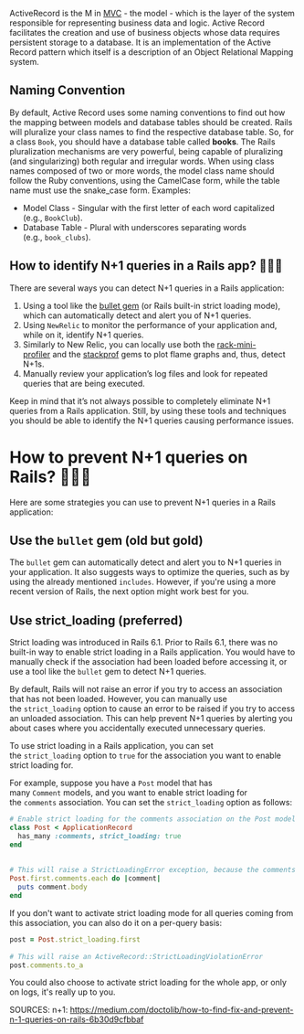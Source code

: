 ActiveRecord is the M in [MVC](https://en.wikipedia.org/wiki/Model%E2%80%93view%E2%80%93controller) - the model - which is the layer of the system responsible for representing business data and logic. Active Record facilitates the creation and use of business objects whose data requires persistent storage to a database. It is an implementation of the Active Record pattern which itself is a description of an Object Relational Mapping system.

## Naming Convention

By default, Active Record uses some naming conventions to find out how the mapping between models and database tables should be created. Rails will pluralize your class names to find the respective database table. So, for a class `Book`, you should have a database table called **books**. The Rails pluralization mechanisms are very powerful, being capable of pluralizing (and singularizing) both regular and irregular words. When using class names composed of two or more words, the model class name should follow the Ruby conventions, using the CamelCase form, while the table name must use the snake_case form. Examples:

- Model Class - Singular with the first letter of each word capitalized (e.g., `BookClub`).
- Database Table - Plural with underscores separating words (e.g., `book_clubs`).


## How to identify N+1 queries in a Rails app? 🕵🏻‍♂️

There are several ways you can detect N+1 queries in a Rails application:

1. Using a tool like the [bullet gem](https://github.com/flyerhzm/bullet) (or Rails built-in strict loading mode), which can automatically detect and alert you of N+1 queries.
2. Using `NewRelic` to monitor the performance of your application and, while on it, identify N+1 queries.
3. Similarly to New Relic, you can locally use both the [rack-mini-profiler](https://github.com/MiniProfiler/rack-mini-profiler) and the [stackprof](https://github.com/tmm1/stackprof) gems to plot flame graphs and, thus, detect N+1s.
4. Manually review your application’s log files and look for repeated queries that are being executed.

Keep in mind that it’s not always possible to completely eliminate N+1 queries from a Rails application. Still, by using these tools and techniques you should be able to identify the N+1 queries causing performance issues.

# How to prevent N+1 queries on Rails? ‍👨🏻‍⚕️

Here are some strategies you can use to prevent N+1 queries in a Rails application:

## Use the `bullet` gem (old but gold)

The `bullet` gem can automatically detect and alert you to N+1 queries in your application. It also suggests ways to optimize the queries, such as by using the already mentioned `includes`. However, if you're using a more recent version of Rails, the next option might work best for you.

## Use strict_loading (preferred)

Strict loading was introduced in Rails 6.1. Prior to Rails 6.1, there was no built-in way to enable strict loading in a Rails application. You would have to manually check if the association had been loaded before accessing it, or use a tool like the `bullet` gem to detect N+1 queries.

By default, Rails will not raise an error if you try to access an association that has not been loaded. However, you can manually use the `strict_loading` option to cause an error to be raised if you try to access an unloaded association. This can help prevent N+1 queries by alerting you about cases where you accidentally executed unnecessary queries.

To use strict loading in a Rails application, you can set the `strict_loading` option to `true` for the association you want to enable strict loading for.

For example, suppose you have a `Post` model that has many `Comment` models, and you want to enable strict loading for the `comments` association. You can set the `strict_loading` option as follows:
```ruby
# Enable strict loading for the comments association on the Post model  
class Post < ApplicationRecord  
  has_many :comments, strict_loading: true  
end  
  
  
# This will raise a StrictLoadingError exception, because the comments have not been loaded  
Post.first.comments.each do |comment|  
  puts comment.body  
end
```

If you don't want to activate strict loading mode for all queries coming from this association, you can also do it on a per-query basis:

```ruby
post = Post.strict_loading.first  
  
# This will raise an ActiveRecord::StrictLoadingViolationError  
post.comments.to_a
```

You could also choose to activate strict loading for the whole app, or only on logs, it's really up to you.


SOURCES:
n+1: https://medium.com/doctolib/how-to-find-fix-and-prevent-n-1-queries-on-rails-6b30d9cfbbaf